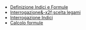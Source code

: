 - [Definizione Indici e Formule](Sorgenti/MB/DOC_OGG/P_IGFO01)
- [Interrogazione&-x2f;scelta legami](Sorgenti/MB/DOC_OGG/P_IGLE20)
- [Interrogazione Indici](Sorgenti/MB/DOC_OGG/P_IGII80)
- [Calcolo formule](Sorgenti/MB/DOC_OGG/P_TSTFOR)

